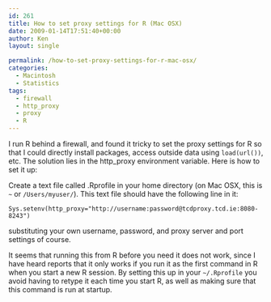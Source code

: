 ```yaml
---
id: 261
title: How to set proxy settings for R (Mac OSX)
date: 2009-01-14T17:51:40+00:00
author: Ken
layout: single

permalink: /how-to-set-proxy-settings-for-r-mac-osx/
categories:
  - Macintosh
  - Statistics
tags:
  - firewall
  - http_proxy
  - proxy
  - R
---
```

I run R behind a firewall, and found it tricky to set the proxy settings for R so that I could directly install packages, access outside data using `load(url())`, etc. The solution lies in the http_proxy environment variable. Here is how to set it up:

Create a text file called .Rprofile in your home directory (on Mac OSX, this is `~` or `/Users/myuser/`). This text file should have the following line in it:

    Sys.setenv(http_proxy="http://username:password@tcdproxy.tcd.ie:8080-8243")

substituting your own username, password, and proxy server and port settings of course.

It seems that running this from R before you need it does not work, since I have heard reports that it only works if you run it as the first command in R when you start a new R session. By setting this up in your `~/.Rprofile` you avoid having to retype it each time you start R, as well as making sure that this command is run at startup.

